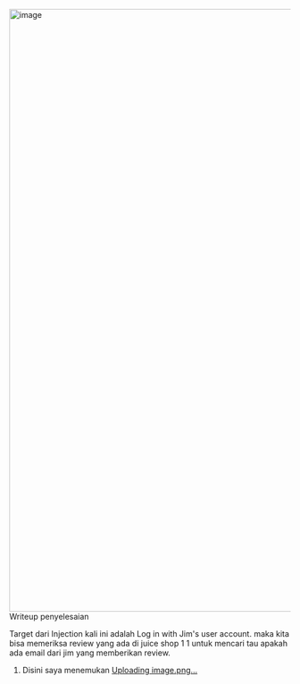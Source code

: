<img width="1920" height="1080" alt="image" src="https://github.com/user-attachments/assets/0cebd067-7c46-49a8-a9b5-3d79c3f191c8" />Writeup penyelesaian


Target dari Injection kali ini adalah Log in with Jim's user account. maka kita bisa memeriksa review yang ada di juice shop 1 1 untuk mencari tau apakah ada email dari jim yang memberikan review.
1. Disini saya menemukan
[Uploading image.png…]()
